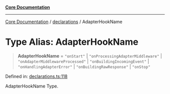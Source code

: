 [**Core Documentation**](../../README.md)

***

[Core Documentation](../../README.md) / [declarations](../README.md) / AdapterHookName

# Type Alias: AdapterHookName

> **AdapterHookName** = `"onStart"` \| `"onProcessingAdapterMiddleware"` \| `"onAdapterMiddlewareProcessed"` \| `"onBuildingIncomingEvent"` \| `"onHandlingAdapterError"` \| `"onBuildingRawResponse"` \| `"onStop"`

Defined in: [declarations.ts:118](https://github.com/stonemjs/core/blob/e2fddc9518734748c09a72d4b4064dd1d4c1288c/src/declarations.ts#L118)

AdapterHookName Type.
